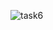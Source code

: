 ![task6](https://github.com/venkatesh6226/technity-tasks/assets/117913588/e8f13cbc-9d7d-4a56-ae4d-35ec31a5ef78)
